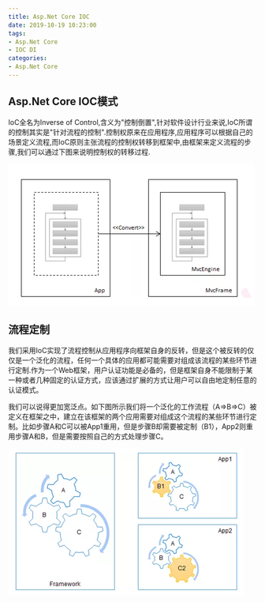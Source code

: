 ```yaml
---
title: Asp.Net Core IOC
date: 2019-10-19 10:23:00
tags:
- Asp.Net Core
- IOC DI
categories:
- Asp.Net Core
---
```

##  Asp.Net Core IOC模式

IoC全名为Inverse of Control,含义为"控制倒置",针对软件设计行业来说,IoC所谓的控制其实是"针对流程的控制".控制权原来在应用程序,应用程序可以根据自己的场景定义流程,而IoC原则主张流程的控制权转移到框架中,由框架来定义流程的步骤,我们可以通过下图来说明控制权的转移过程.

![alt](Asp.NetCore/IOC1.jpg)


## 流程定制

我们采用IoC实现了流程控制从应用程序向框架自身的反转，但是这个被反转的仅仅是一个泛化的流程，任何一个具体的应用都可能需要对组成该流程的某些环节进行定制.作为一个Web框架，用户认证功能是必备的，但是框架自身不能限制于某一种或者几种固定的认证方式，应该通过扩展的方式让用户可以自由地定制任意的认证模式。

我们可以说得更加宽泛点。如下图所示我们将一个泛化的工作流程（A=>B=>C）被定义在框架之中，建立在该框架的两个应用需要对组成这个流程的某些环节进行定制。比如步骤A和C可以被App1重用，但是步骤B却需要被定制（B1），App2则重用步骤A和B，但是需要按照自己的方式处理步骤C。 

![alt](Asp.NetCore/IOC2.jpg)

